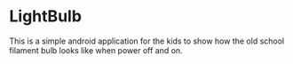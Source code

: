 # LightBulb

This is a simple android application for the kids to show how the old school filament bulb looks like when power off and on. 
